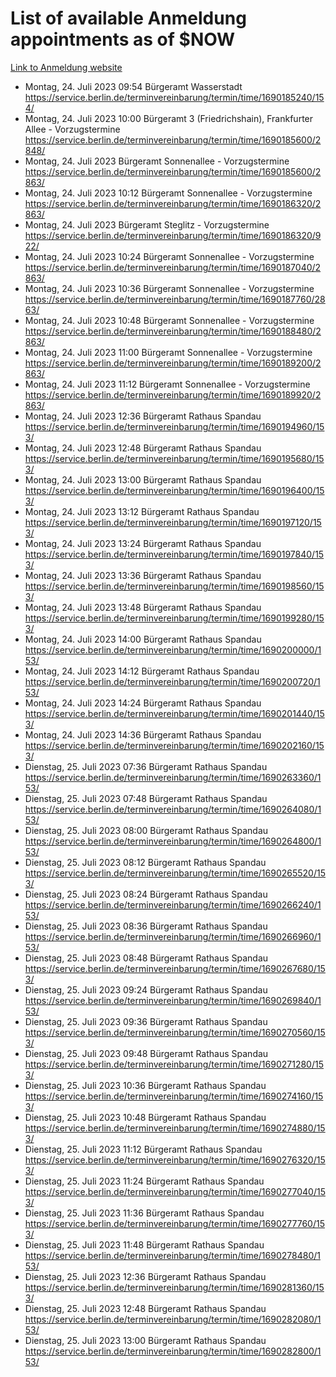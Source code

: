 # List of available Anmeldung appointments as of $NOW
[Link to Anmeldung website](https://service.berlin.de/terminvereinbarung/termin/tag.php?termin=1&anliegen[]=120686&dienstleisterlist=122210,122217,327316,122219,327312,122227,327314,122231,327346,122243,327348,122254,122252,329742,122260,329745,122262,329748,122271,327278,122273,327274,122277,327276,330436,122280,327294,122282,327290,122284,327292,122291,327270,122285,327266,122286,327264,122296,327268,150230,329760,122297,327286,122294,327284,122312,329763,122314,329775,122304,327330,122311,327334,122309,327332,317869,122281,327352,122279,329772,122283,122276,327324,122274,327326,122267,329766,122246,327318,122251,327320,122257,327322,122208,327298,122226,327300&herkunft=http%3A%2F%2Fservice.berlin.de%2Fdienstleistung%2F120686%2F)
- Montag, 24. Juli 2023 09:54 Bürgeramt Wasserstadt https://service.berlin.de/terminvereinbarung/termin/time/1690185240/154/
- Montag, 24. Juli 2023 10:00 Bürgeramt 3 (Friedrichshain), Frankfurter Allee - Vorzugstermine https://service.berlin.de/terminvereinbarung/termin/time/1690185600/2848/
- Montag, 24. Juli 2023  Bürgeramt Sonnenallee - Vorzugstermine https://service.berlin.de/terminvereinbarung/termin/time/1690185600/2863/
- Montag, 24. Juli 2023 10:12 Bürgeramt Sonnenallee - Vorzugstermine https://service.berlin.de/terminvereinbarung/termin/time/1690186320/2863/
- Montag, 24. Juli 2023  Bürgeramt Steglitz - Vorzugstermine https://service.berlin.de/terminvereinbarung/termin/time/1690186320/922/
- Montag, 24. Juli 2023 10:24 Bürgeramt Sonnenallee - Vorzugstermine https://service.berlin.de/terminvereinbarung/termin/time/1690187040/2863/
- Montag, 24. Juli 2023 10:36 Bürgeramt Sonnenallee - Vorzugstermine https://service.berlin.de/terminvereinbarung/termin/time/1690187760/2863/
- Montag, 24. Juli 2023 10:48 Bürgeramt Sonnenallee - Vorzugstermine https://service.berlin.de/terminvereinbarung/termin/time/1690188480/2863/
- Montag, 24. Juli 2023 11:00 Bürgeramt Sonnenallee - Vorzugstermine https://service.berlin.de/terminvereinbarung/termin/time/1690189200/2863/
- Montag, 24. Juli 2023 11:12 Bürgeramt Sonnenallee - Vorzugstermine https://service.berlin.de/terminvereinbarung/termin/time/1690189920/2863/
- Montag, 24. Juli 2023 12:36 Bürgeramt Rathaus Spandau https://service.berlin.de/terminvereinbarung/termin/time/1690194960/153/
- Montag, 24. Juli 2023 12:48 Bürgeramt Rathaus Spandau https://service.berlin.de/terminvereinbarung/termin/time/1690195680/153/
- Montag, 24. Juli 2023 13:00 Bürgeramt Rathaus Spandau https://service.berlin.de/terminvereinbarung/termin/time/1690196400/153/
- Montag, 24. Juli 2023 13:12 Bürgeramt Rathaus Spandau https://service.berlin.de/terminvereinbarung/termin/time/1690197120/153/
- Montag, 24. Juli 2023 13:24 Bürgeramt Rathaus Spandau https://service.berlin.de/terminvereinbarung/termin/time/1690197840/153/
- Montag, 24. Juli 2023 13:36 Bürgeramt Rathaus Spandau https://service.berlin.de/terminvereinbarung/termin/time/1690198560/153/
- Montag, 24. Juli 2023 13:48 Bürgeramt Rathaus Spandau https://service.berlin.de/terminvereinbarung/termin/time/1690199280/153/
- Montag, 24. Juli 2023 14:00 Bürgeramt Rathaus Spandau https://service.berlin.de/terminvereinbarung/termin/time/1690200000/153/
- Montag, 24. Juli 2023 14:12 Bürgeramt Rathaus Spandau https://service.berlin.de/terminvereinbarung/termin/time/1690200720/153/
- Montag, 24. Juli 2023 14:24 Bürgeramt Rathaus Spandau https://service.berlin.de/terminvereinbarung/termin/time/1690201440/153/
- Montag, 24. Juli 2023 14:36 Bürgeramt Rathaus Spandau https://service.berlin.de/terminvereinbarung/termin/time/1690202160/153/
- Dienstag, 25. Juli 2023 07:36 Bürgeramt Rathaus Spandau https://service.berlin.de/terminvereinbarung/termin/time/1690263360/153/
- Dienstag, 25. Juli 2023 07:48 Bürgeramt Rathaus Spandau https://service.berlin.de/terminvereinbarung/termin/time/1690264080/153/
- Dienstag, 25. Juli 2023 08:00 Bürgeramt Rathaus Spandau https://service.berlin.de/terminvereinbarung/termin/time/1690264800/153/
- Dienstag, 25. Juli 2023 08:12 Bürgeramt Rathaus Spandau https://service.berlin.de/terminvereinbarung/termin/time/1690265520/153/
- Dienstag, 25. Juli 2023 08:24 Bürgeramt Rathaus Spandau https://service.berlin.de/terminvereinbarung/termin/time/1690266240/153/
- Dienstag, 25. Juli 2023 08:36 Bürgeramt Rathaus Spandau https://service.berlin.de/terminvereinbarung/termin/time/1690266960/153/
- Dienstag, 25. Juli 2023 08:48 Bürgeramt Rathaus Spandau https://service.berlin.de/terminvereinbarung/termin/time/1690267680/153/
- Dienstag, 25. Juli 2023 09:24 Bürgeramt Rathaus Spandau https://service.berlin.de/terminvereinbarung/termin/time/1690269840/153/
- Dienstag, 25. Juli 2023 09:36 Bürgeramt Rathaus Spandau https://service.berlin.de/terminvereinbarung/termin/time/1690270560/153/
- Dienstag, 25. Juli 2023 09:48 Bürgeramt Rathaus Spandau https://service.berlin.de/terminvereinbarung/termin/time/1690271280/153/
- Dienstag, 25. Juli 2023 10:36 Bürgeramt Rathaus Spandau https://service.berlin.de/terminvereinbarung/termin/time/1690274160/153/
- Dienstag, 25. Juli 2023 10:48 Bürgeramt Rathaus Spandau https://service.berlin.de/terminvereinbarung/termin/time/1690274880/153/
- Dienstag, 25. Juli 2023 11:12 Bürgeramt Rathaus Spandau https://service.berlin.de/terminvereinbarung/termin/time/1690276320/153/
- Dienstag, 25. Juli 2023 11:24 Bürgeramt Rathaus Spandau https://service.berlin.de/terminvereinbarung/termin/time/1690277040/153/
- Dienstag, 25. Juli 2023 11:36 Bürgeramt Rathaus Spandau https://service.berlin.de/terminvereinbarung/termin/time/1690277760/153/
- Dienstag, 25. Juli 2023 11:48 Bürgeramt Rathaus Spandau https://service.berlin.de/terminvereinbarung/termin/time/1690278480/153/
- Dienstag, 25. Juli 2023 12:36 Bürgeramt Rathaus Spandau https://service.berlin.de/terminvereinbarung/termin/time/1690281360/153/
- Dienstag, 25. Juli 2023 12:48 Bürgeramt Rathaus Spandau https://service.berlin.de/terminvereinbarung/termin/time/1690282080/153/
- Dienstag, 25. Juli 2023 13:00 Bürgeramt Rathaus Spandau https://service.berlin.de/terminvereinbarung/termin/time/1690282800/153/
